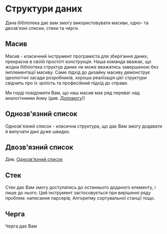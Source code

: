 # Структури даних

Дана бібліотека дає вам змогу використовувати масиви, одно- та двозв'язні списки, стеки та черги.

## Масив

Масив - класичний інструмент програміста для зберігання даних, прекрасна в своїй простоті конструкція. Наша команда вважає, що жодна бібліотека структур даних не може вважатись завершеною без імплементації масиву. Саме підхід до дизайну масиву демонструє ідеологічні засади розробників, хороша реалізація цієї структури свідчить про їх зрілість та професійний підхід до справи.

Ми горді повідомити Вам, що наш масив має ряд переваг над аналогічними йому (див. [Допомогу](https://github.com/Crapsoft/data-structures/blob/master/Help.md)!)

## Однозв'язний список

Однозв'язний список - класична структура, що дає Вам змогу додавати й вилучати дані дуже швидко.

## Двозв'язний список

Див. [Однозв'язний список](https://github.com/Crapsoft/data-structures/blob/master/README.md#Однозвязний-список)

## Стек

Стек дає Вам змогу доступатись до останнього доданого елементу, і лише до нього. Цей інструмент застосовується при вирішенні ряду проблем: написання парсерів, Алгоритму сортувальної станції тощо.

## Черга

Черга дає Вам
